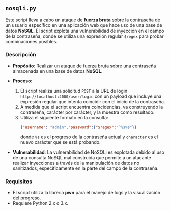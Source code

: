 ## `nosqli.py`

Este script lleva a cabo un ataque de **fuerza bruta** sobre la contraseña de un usuario específico en una aplicación web que hace uso de una base de datos **NoSQL**. El script explota una vulnerabilidad de inyección en el campo de la contraseña, donde se utiliza una expresión regular `$regex` para probar combinaciones posibles.

### Descripción

- **Propósito**: Realizar un ataque de fuerza bruta sobre una contraseña almacenada en una base de datos **NoSQL**.
- **Proceso**: 
  1. El script realiza una solicitud `POST` a la URL de login `http://localhost:4000/user/login` con un payload que incluye una expresión regular que intenta coincidir con el inicio de la contraseña.
  2. A medida que el script encuentra coincidencias, va construyendo la contraseña, carácter por carácter, y la muestra como resultado.
  3. Utiliza el siguiente formato en la consulta: 
     ```json
     {"username": "admin","password":{"$regex":"^%s%s"}}
     ```
     donde `%s` es el progreso de la contraseña actual y `character` es el nuevo carácter que se está probando.
  
- **Vulnerabilidad**: La vulnerabilidad de NoSQLi es explotada debido al uso de una consulta NoSQL mal construida que permite a un atacante realizar inyecciones a través de la manipulación de datos no sanitizados, específicamente en la parte del campo de la contraseña.

### Requisitos

- El script utiliza la librería **pwn** para el manejo de logs y la visualización del progreso.
- Requiere Python 2.x o 3.x.
